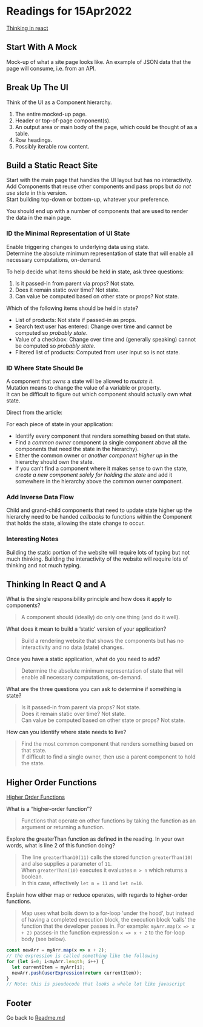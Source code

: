 # Readings for 15Apr2022

[Thinking in react](https://reactjs.org/docs/thinking-in-react.html)

## Start With A Mock

Mock-up of what a site page looks like.
An example of JSON data that the page will consume, i.e. from an API.

## Break Up The UI

Think of the UI as a Component hierarchy.  

1. The entire mocked-up page.  
2. Header or top-of-page component(s).  
3. An output area or main body of the page, which could be thought of as a table.  
4. Row headings.  
5. Possibly iterable row content.  

## Build a Static React Site

Start with the main page that handles the UI layout but has no interactivity.  
Add Components that reuse other components and pass props but *do not use state* in this version.  
Start building top-down or bottom-up, whatever your preference.  

You should end up with a number of components that are used to render the data in the main page.  

### ID the Minimal Representation of UI State

Enable triggering changes to underlying data using state.  
Determine the absolute minimum representation of state that will enable all necessary computations, on-demand.  

To help decide what items should be held in state, ask three questions:  

1. Is it passed-in from parent via props? Not state.  
2. Does it remain static over time? Not state.  
3. Can value be computed based on other state or props? Not state.  

Which of the following items should be held in state?  

- List of products: Not state if passed-in as props.  
- Search text user has entered: Change over time and cannot be computed so *probably state*.  
- Value of a checkbox: Change over time and (generally speaking) cannot be computed so *probably state*.  
- Filtered list of products: Computed from user input so is not state.  

### ID Where State Should Be

A component that *owns* a state will be allowed to *mutate it*.  
Mutation means to change the value of a variable or property.  
It can be difficult to figure out which component should actually own what state.  

Direct from the article:

For each piece of state in your application:

- Identify every component that renders something based on that state.
- Find a *common owner* component (a single component above all the components that need the state in the hierarchy).
- Either the common owner or *another component higher up* in the hierarchy should own the state.
- If you can’t find a component where it makes sense to own the state, *create a new component solely for holding the state* and add it somewhere in the hierarchy above the common owner component.

### Add Inverse Data Flow

Child and grand-child components that need to update state higher up the hierarchy need to be handed *callbacks* to functions within the Component that holds the state, allowing the state change to occur.  

### Interesting Notes

Building the static portion of the website will require lots of typing but not much thinking.
Building the interactivity of the website will require lots of thinking and not much typing.  

## Thinking In React Q and A

What is the single responsibility principle and how does it apply to components?

> A component should (ideally) do only one thing (and do it well).

What does it mean to build a ‘static’ version of your application?

> Build a rendering website that shows the components but has no interactivity and no data (state) changes.  

Once you have a static application, what do you need to add?

> Determine the absolute minimum representation of state that will enable all necessary computations, on-demand.

What are the three questions you can ask to determine if something is state?

> Is it passed-in from parent via props? Not state.  
> Does it remain static over time? Not state.  
> Can value be computed based on other state or props? Not state.  

How can you identify where state needs to live?

> Find the most common component that renders something based on that state.  
> If difficult to find a single owner, then use a parent component to hold the state.  

## Higher Order Functions

[Higher Order Functions](https://eloquentjavascript.net/05_higher_order.html#h_xxCc98lOBK)  

What is a “higher-order function”?

> Functions that operate on other functions by taking the function as an argument or returning a function.  

Explore the greaterThan function as defined in the reading. In your own words, what is line 2 of this function doing?

> The line `greaterThan10(11)` calls the stored function `greaterThan(10)` and also supplies a parameter of `11`.  
> When `greaterThan(10)` executes it evaluates `m > n` which returns a boolean.  
> In this case, effectively `let m = 11` and `let n=10`.  

Explain how either map or reduce operates, with regards to higher-order functions.

> Map uses what boils down to a for-loop 'under the hood', but instead of having a completed execution block, the execution block 'calls' the function that the developer passes in.
> For example: `myArr.map(x => x + 2)` passes-in the function expression `x => x + 2` to the for-loop body (see below).  

```javascript
const newArr = myArr.map(x => x + 2);
// the expression is called something like the following
for (let i=0; i<myArr.length; i++) {
  let currentItem = myArr[i];
  newArr.push(userExpression(return currentItem));
}
// Note: this is pseudocode that looks a whole lot like javascript
```

## Footer

Go back to [Readme.md](../README.html)  
